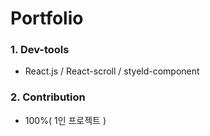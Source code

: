 # Portfolio

### 1. Dev-tools

- React.js / React-scroll / styeld-component

### 2. Contribution

- 100%( 1인 프로젝트 )
